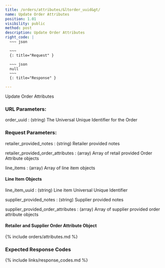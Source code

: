 ```yaml
---
title: /orders/attributes/&ltorder_uuid&gt/
name: Update Order Attributes
position: 1.01
visibility: public
method: post
description: Update Order Attributes
right_code: |
  ~~~ json

  ~~~
  {: title="Request" }

  ~~~ json
  null
  ~~~
  {: title="Response" }

---
```

Update Order Attributes

### URL Parameters:

order_uuid
: (string) The Universal Unique Identifier for the Order

### Request Parameters:

retailer_provided_notes
: (string) Retailer provided notes

retailer_provided_order_attributes
: (array) Array of retail provided Order Attribute objects

line_items
: (array) Array of line item objects

#### Line Item Objects

line_item_uuid
: (string) Line item Universal Unique Identifier

supplier_provided_notes
: (string) Supplier provided notes

supplier_provided_order_attributes
: (array) Array of supplier provided order attribute objects

#### Retailer and Supplier Order Attribute Object

{% include orders/attributes.md %}

### Expected Response Codes

{% include links/response_codes.md %}

